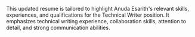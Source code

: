 This updated resume is tailored to highlight Anuda Esarith's relevant skills, experiences, and qualifications for the Technical Writer position. It emphasizes technical writing experience, collaboration skills, attention to detail, and strong communication abilities.